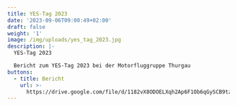 ```yaml
---
title: YES-Tag 2023
date: '2023-09-06T09:00:49+02:00'
draft: false
weight: '1'
image: /img/uploads/yes_tag_2023.jpg
description: |-
  YES-Tag 2023

  Bericht zum YES-Tag 2023 bei der Motorfluggruppe Thurgau
buttons:
  - title: Bericht
    url: >-
      https://drive.google.com/file/d/1182vX8ODOELXqh2Ap6F1Ob6qGySCB9tz/view?usp=sharing
---
```


